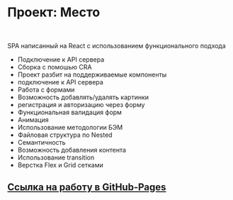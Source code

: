 # Проект: Место
<br>

SPA написанный на React с использованием функционального подхода

* Подключение к API сервера
* Сборка с помошью CRA
* Проект разбит на поддерживаемые компоненты
* подключение к API сервера
* Работа с формами
* Возможность добавлять/удалять картинки
* регистрация и авторизацию через форму
* Функциональная валидация форм
* Анимация
* Использование методологии БЭМ
* Файловая структура по Nested
* Семантичность
* Возможность добавления контента
* Использование transition
* Верстка Flex и Grid сетками

## [Ссылка на работу в GitHub-Pages](https://remixfx.github.io/mesto-react/)

